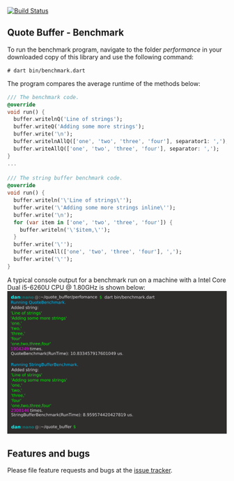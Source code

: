 [![Build Status](https://travis-ci.com/simphotonics/quote_buffer.svg?branch=master)](https://travis-ci.com/simphotonics/quote_buffer)

## Quote Buffer - Benchmark

To run the benchmark program, navigate to the folder *performance* in your downloaded
copy of this library and use
the following command:
```shell
# dart bin/benchmark.dart
```

The program compares the average runtime of the methods below:
```Dart
/// The benchmark code.
@override
void run() {
  buffer.writelnQ('Line of strings');
  buffer.writeQ('Adding some more strings');
  buffer.write('\n');
  buffer.writelnAllQ(['one', 'two', 'three', 'four'], separator1: ',');
  buffer.writeAllQ(['one', 'two', 'three', 'four'], separator: ',');
}
...

/// The string buffer benchmark code.
@override
void run() {
  buffer.writeln('\'Line of strings\'');
  buffer.write('\'Adding some more strings inline\'');
  buffer.write('\n');
  for (var item in ['one', 'two', 'three', 'four']) {
    buffer.writeln('\'$item,\'');
  }
  buffer.write('\'');
  buffer.writeAll(['one', 'two', 'three', 'four'], ',');
  buffer.write('\'');
}
```
A typical console output for a benchmark run on a machine with a Intel Core Dual i5-6260U CPU @ 1.80GHz is shown below:
![Console Output](https://raw.githubusercontent.com/simphotonics/quote_buffer/master/images/console_output_benchmark.svg?sanitize=true)


## Features and bugs

Please file feature requests and bugs at the [issue tracker].

[issue tracker]: https://github.com/simphotonics/quote_buffer/issues
[code_builder]: https://pub.dev/packages/code_builder